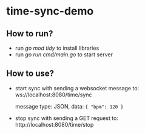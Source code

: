 # time-sync-demo

## How to run?

- run _go mod tidy_ to install libraries
- run _go run cmd/main.go_ to start server

## How to use?

- start sync with sending a websocket message to: ws://localhost:8080/time/sync

  message type: JSON, data: `{ "bpm": 120 }`

- stop sync with sending a GET request to: http://localhost:8080/time/stop
